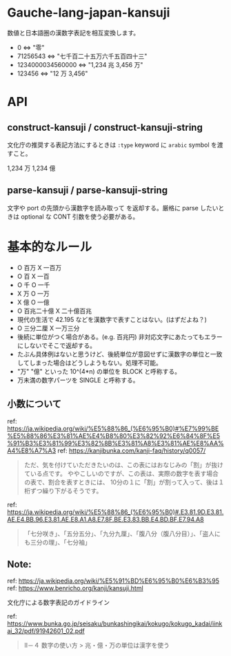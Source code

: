 # Gauche-lang-japan-kansuji

数値と日本語圏の漢数字表記を相互変換します。

- 0 <=> "零"
- 71256543 <=> "七千百二十五万六千五百四十三"
- 1234000034560000 <=> "1,234 兆 3,456 万"
- 123456 <=> "12 万 3,456"

# API

## construct-kansuji / construct-kansuji-string

文化庁の推奨する表記方法にするときは `:type` keyword に `arabic` symbol を渡すこと。

1,234 万
1,234 億

## parse-kansuji / parse-kansuji-string

文字や port の先頭から漢数字を読み取って <number> を返却する。厳格に parse したいときは optional な CONT 引数を使う必要がある。

# 基本的なルール

- O 百万 X 一百万
- O 百   X 一百
- O 千 O 一千
- X 万 O 一万
- X 億 O 一億
- O 百兆二十億 X 二十億百兆
- 現代の生活で 42.195 などを漢数字で表すことはない。(はずだよね？)
- O 三分二厘 X 一万三分
- 後続に単位がつく場合がある。(e.g. 百兆円) 非対応文字にあたってもエラーにしないでそこで返却する。
- たぶん具体例はないと思うけど、後続単位が意図せずに漢数字の単位と一致してしまった場合はどうしようもない。処理不可能。
- "万" "億" といった 10^(4*n) の単位を BLOCK と呼称する。
- 万未満の数字パーツを SINGLE と呼称する。

## 小数について

ref: https://ja.wikipedia.org/wiki/%E5%88%86_(%E6%95%B0)#%E7%99%BE%E5%88%86%E3%81%AE%E4%B8%80%E3%82%92%E6%84%8F%E5%91%B3%E3%81%99%E3%82%8B%E3%81%A8%E3%81%AE%E8%AA%A4%E8%A7%A3
ref: https://kanjibunka.com/kanji-faq/history/q0057/

> ただ、気を付けていただきたいのは、この表にはおなじみの「割」が抜けている点です。
> ややこしいのですが、この表は、実際の数字を表す場合の表で、割合を表すときには、
> 10分の１に「割」が割って入って、後は１桁ずつ繰り下がるそうです。

ref: https://ja.wikipedia.org/wiki/%E5%88%86_(%E6%95%B0)#.E3.81.9D.E3.81.AE.E4.BB.96.E3.81.AE.E8.A1.A8.E7.8F.BE.E3.83.BB.E4.BD.BF.E7.94.A8

> 「七分咲き」、「五分五分」、「九分九厘」、「腹八分（腹八分目）」、「盗人にも三分の理」、「七分袖」

## Note:

ref: https://ja.wikipedia.org/wiki/%E5%91%BD%E6%95%B0%E6%B3%95
ref: https://www.benricho.org/kanji/kansuji.html

文化庁による数字表記のガイドライン

ref: https://www.bunka.go.jp/seisaku/bunkashingikai/kokugo/kokugo_kadai/iinkai_32/pdf/91942601_02.pdf

> Ⅱ－４ 数字の使い方 > 兆・億・万の単位は漢字を使う
